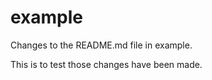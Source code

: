 # example

Changes to the README.md file in example.

This is to test those changes have been made.


